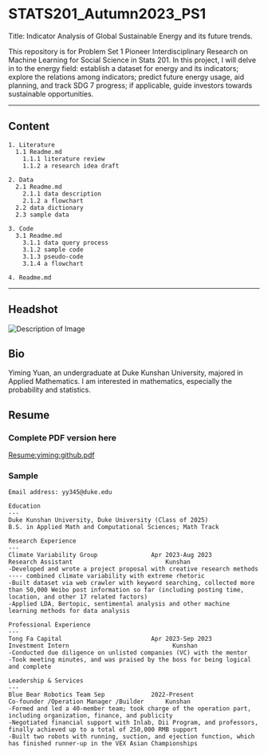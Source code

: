 # STATS201_Autumn2023_PS1

Title: Indicator Analysis of Global Sustainable Energy and its future trends.

This  repository is for Problem Set 1 Pioneer Interdisciplinary Research on Machine Learning for Social Science in Stats 201. In this project, I will delve in to the energy field: establish a dataset for energy and its indicators; explore the relations among indicators; predict future energy usage, aid planning, and track SDG 7 progress; if applicable, guide investors towards sustainable opportunities.

---

## Content
```
1. Literature
  1.1 Readme.md
    1.1.1 literature review
    1.1.2 a research idea draft
   
2. Data
  2.1 Readme.md
    2.1.1 data description
    2.1.2 a flowchart
  2.2 data dictionary 
  2.3 sample data

3. Code
  3.1 Readme.md
    3.1.1 data query process
    3.1.2 sample code
    3.1.3 pseudo-code
    3.1.4 a flowchart
  
4. Readme.md

```
---


## Headshot
![Description of Image](figs/YimingYuan1.png)

## Bio
Yiming Yuan, an undergraduate at Duke Kunshan University, majored in Applied Mathematics. I am interested in mathematics, especially the probability and statistics.

## Resume

### Complete PDF version here
[Resume:yiming:github.pdf](https://github.com/Rising-Stars-by-Sunshine/STATS201_Yiming_PS1/files/13330152/Resume.yiming.github.pdf)

### Sample
```
Email address: yy345@duke.edu

Education
---
Duke Kunshan University, Duke University (Class of 2025)
B.S. in Applied Math and Computational Sciences; Math Track 

Research Experience
---
Climate Variability Group               Apr 2023-Aug 2023
Research Assistant	                        Kunshan	
-Developed and wrote a project proposal with creative research methods ---- combined climate variability with extreme rhetoric
-Built dataset via web crawler with keyword searching, collected more than 50,000 Weibo post information so far (including posting time, location, and other 17 related factors)
-Applied LDA, Bertopic, sentimental analysis and other machine learning methods for data analysis

Professional Experience
---
Tong Fa Capital	                        Apr 2023-Sep 2023
Investment Intern	                          Kunshan
-Conducted due diligence on unlisted companies (VC) with the mentor
-Took meeting minutes, and was praised by the boss for being logical and complete

Leadership & Services
---
Blue Bear Robotics Team	Sep             2022-Present
Co-founder /Operation Manager /Builder	    Kunshan		
-Formed and led a 40-member team; took charge of the operation part, including organization, finance, and publicity
-Negotiated financial support with Inlab, Dii Program, and professors, finally achieved up to a total of 250,000 RMB support
-Built two robots with running, suction, and ejection function, which has finished runner-up in the VEX Asian Championships
```


